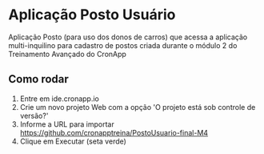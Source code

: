 # Aplicação Posto Usuário

Aplicação Posto (para uso dos donos de carros) que acessa a aplicação multi-inquilino para cadastro de postos criada durante o módulo 2 do Treinamento Avançado do CronApp

## Como rodar

1. Entre em ide.cronapp.io
2. Crie um novo projeto Web com a opção 'O projeto está sob controle de versão?'
3. Informe a URL para importar https://github.com/cronapptreina/PostoUsuario-final-M4
4. Clique em Executar (seta verde)
